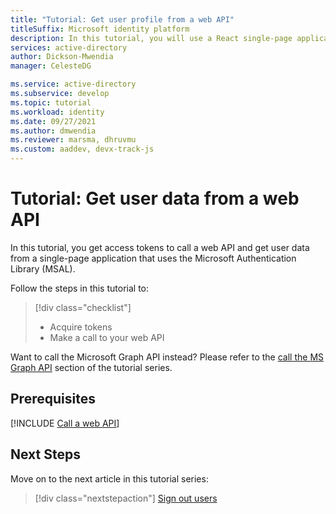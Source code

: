 ```yaml
---
title: "Tutorial: Get user profile from a web API"
titleSuffix: Microsoft identity platform
description: In this tutorial, you will use a React single-page application to call a web API and get user profile.
services: active-directory
author: Dickson-Mwendia
manager: CelesteDG

ms.service: active-directory
ms.subservice: develop
ms.topic: tutorial
ms.workload: identity
ms.date: 09/27/2021
ms.author: dmwendia
ms.reviewer: marsma, dhruvmu
ms.custom: aaddev, devx-track-js
---
```


# Tutorial: Get user data from a web API


In this tutorial, you get access tokens to call a web API and get user data from a single-page application that uses the Microsoft Authentication Library (MSAL). 

Follow the steps in this tutorial to:

> [!div class="checklist"]
> - Acquire tokens 
> - Make a call to your web API

Want to call the Microsoft Graph API instead? Please refer to the [call the MS Graph API](tutorial-single-page-app-04-call-graph-api.md) section of the tutorial series. 

## Prerequisites


[!INCLUDE [Call a web API](includes/single-page-app/tutorials/05-call-a-web-api.md)]


## Next Steps

Move on to the next article in this tutorial series:

> [!div class="nextstepaction"]
> [Sign out users](tutorial-single-page-app-06-sign-out-users.md)